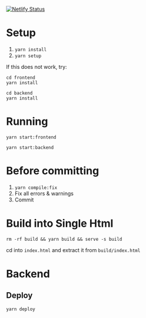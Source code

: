 [![Netlify Status](https://api.netlify.com/api/v1/badges/7656f928-8ce6-4b8f-8486-cc4f319d73ae/deploy-status)](https://app.netlify.com/sites/squarebox/deploys)

# Setup

1. `yarn install`
2. `yarn setup`

If this does not work, try:

```
cd frontend
yarn install

cd backend
yarn install
```

# Running

`yarn start:frontend`

`yarn start:backend`

# Before committing

1. `yarn compile:fix`
2. Fix all errors & warnings
3. Commit

# Build into Single Html

`rm -rf build && yarn build && serve -s build`

cd into `index.html` and extract it from `build/index.html`

# Backend

## Deploy

`yarn deploy`
